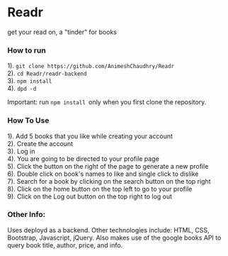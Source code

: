 # Readr
get your read on, a "tinder" for books

### How to run 
1). ```git clone https://github.com/AnimeshChaudhry/Readr``` <br>
2). ```cd Readr/readr-backend ``` <br>
3). ```npm install ``` <br>
4). ```dpd -d ``` <br>

Important: run ```npm install ```only when you first clone the repository.

### How To Use

1). Add 5 books that you like while creating your account <br>
2). Create the account <br>
3). Log in <br>
4). You are going to be directed to your profile page <br>
5). Click the button on the right of the page to generate a new profile <br>
6). Double click on book's names to like and single click to dislike <br>
7). Search for a book by clicking on the search button on the top right <br>
8). Click on the home button on the top left to go to your profile <br>
9). Click on the Log out button on the top right to log out

### Other Info:
Uses deployd as a backend. Other technologies include: HTML, CSS, Bootstrap, Javascript, jQuery. Also makes use of the google books API to query book title, author, price, and info. 

